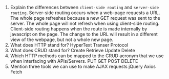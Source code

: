 1.  Explain the differences between `client-side routing` and `server-side routing`.
Server-side routing occurs when a web-page requests a URL. The whole page refreshes because a new GET request was sent to the server.
The whole page will not refresh when using client-side routing.
Client-side routing happens when the route is made internally by javascript on the page. The change to the URL will result in a different view of the webpage, but not a whole new page.
1.  What does HTTP stand for?
HyperText Transer Protocol
1.  What does CRUD stand for?
Create
Retrieve
Update
Delete
1.  Which HTTP methods can be mapped to the CRUD acronym that we use when interfacing with APIs/Servers.
PUT
GET
POST
DELETE
1.  Mention three tools we can use to make AJAX requests
jQuery
Axios
Fetch